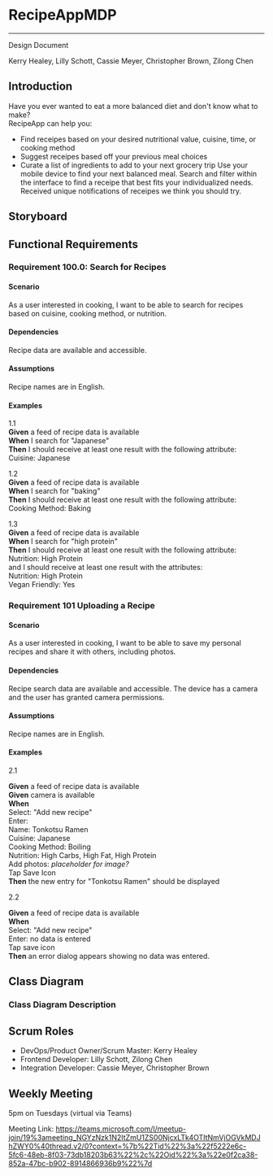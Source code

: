 # RecipeAppMDP

---

Design Document  

Kerry Healey, Lilly Schott, Cassie Meyer, Christopher Brown, Zilong Chen

## Introduction 
Have you ever wanted to eat a more balanced diet and don't know what to make?  
RecipeApp can help you:
-  Find receipes based on your desired nutritional value, cuisine, time, or cooking method
-  Suggest receipes based off your previous meal choices
-  Curate a list of ingredients to add to your next grocery trip
Use your mobile device to find your next balanced meal.  Search and filter within the interface to find a receipe that best fits your individualized needs.
Received unique notifications of receipes we think you should try.

## Storyboard


## Functional Requirements

### Requirement 100.0: Search for Recipes

#### Scenario

As a user interested in cooking, I want to be able to search for recipes based on cuisine, cooking method, or nutrition.

#### Dependencies

Recipe data are available and accessible.

#### Assumptions

Recipe names are in English.

#### Examples
1.1  
**Given** a feed of recipe data is available\
**When** I search for "Japanese"\
**Then** I should receive at least one result with the following attribute:\
Cuisine: Japanese


1.2  
**Given** a feed of recipe data is available\
**When** I search for "baking"\
**Then** I should receive at least one result with the following attribute:\
Cooking Method: Baking

1.3  
**Given** a feed of recipe data is available\
**When** I search for "high protein"\
**Then** I should receive at least one result with the following attribute:\
Nutrition: High Protein\
and I should receive at least one result with the attributes:\
Nutrition: High Protein\
Vegan Friendly: Yes

### Requirement 101 Uploading a Recipe

#### Scenario

As a user interested in cooking, I want to be able to save my personal recipes and share it with others, including photos.

#### Dependencies

Recipe search data are available and accessible.
The device has a camera and the user has granted camera permissions.

#### Assumptions  

Recipe names are in English.

#### Examples  

2.1

**Given** a feed of recipe data is available\
**Given** camera is available\
**When**\
Select: "Add new recipe"\
Enter:\
Name: Tonkotsu Ramen\
Cuisine: Japanese\
Cooking Method: Boiling\
Nutrition: High Carbs, High Fat, High Protein\
Add photos: *placeholder for image?*\
Tap Save Icon\
**Then**  the new entry for "Tonkotsu Ramen" should be displayed 

2.2

**Given** a feed of recipe data is available\
**When**\
Select: "Add new recipe"\
Enter: no data is entered\
Tap save icon\
**Then** an error dialog appears showing no data was entered.

## Class Diagram

### Class Diagram Description

## Scrum Roles

- DevOps/Product Owner/Scrum Master: Kerry Healey
- Frontend Developer: Lilly Schott, Zilong Chen
- Integration Developer: Cassie Meyer, Christopher Brown

## Weekly Meeting
5pm on Tuesdays (virtual via Teams)

Meeting Link: https://teams.microsoft.com/l/meetup-join/19%3ameeting_NGYzNzk1N2ItZmU1ZS00NjcxLTk4OTItNmVjOGVkMDJhZWY0%40thread.v2/0?context=%7b%22Tid%22%3a%22f5222e6c-5fc6-48eb-8f03-73db18203b63%22%2c%22Oid%22%3a%22e0f2ca38-852a-47bc-b902-8914866936b9%22%7d

